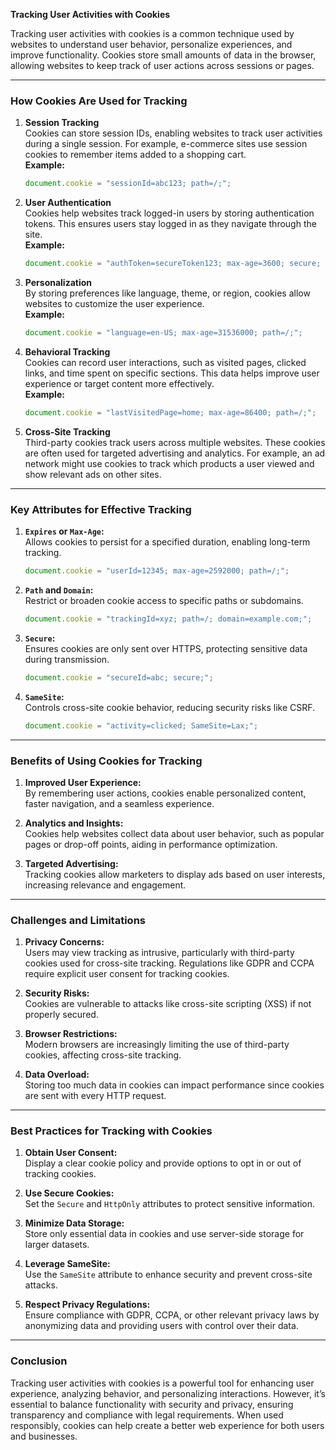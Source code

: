**Tracking User Activities with Cookies**

Tracking user activities with cookies is a common technique used by websites to understand user behavior, personalize experiences, and improve functionality. Cookies store small amounts of data in the browser, allowing websites to keep track of user actions across sessions or pages.

---

### **How Cookies Are Used for Tracking**

1. **Session Tracking**  
   Cookies can store session IDs, enabling websites to track user activities during a single session. For example, e-commerce sites use session cookies to remember items added to a shopping cart.  
   **Example:**  
   ```javascript
   document.cookie = "sessionId=abc123; path=/;";
   ```

2. **User Authentication**  
   Cookies help websites track logged-in users by storing authentication tokens. This ensures users stay logged in as they navigate through the site.  
   **Example:**  
   ```javascript
   document.cookie = "authToken=secureToken123; max-age=3600; secure; HttpOnly;";
   ```

3. **Personalization**  
   By storing preferences like language, theme, or region, cookies allow websites to customize the user experience.  
   **Example:**  
   ```javascript
   document.cookie = "language=en-US; max-age=31536000; path=/;";
   ```

4. **Behavioral Tracking**  
   Cookies can record user interactions, such as visited pages, clicked links, and time spent on specific sections. This data helps improve user experience or target content more effectively.  
   **Example:**  
   ```javascript
   document.cookie = "lastVisitedPage=home; max-age=86400; path=/;";
   ```

5. **Cross-Site Tracking**  
   Third-party cookies track users across multiple websites. These cookies are often used for targeted advertising and analytics. For example, an ad network might use cookies to track which products a user viewed and show relevant ads on other sites.

---

### **Key Attributes for Effective Tracking**

1. **`Expires` or `Max-Age`:**  
   Allows cookies to persist for a specified duration, enabling long-term tracking.  
   ```javascript
   document.cookie = "userId=12345; max-age=2592000; path=/;";
   ```

2. **`Path` and `Domain`:**  
   Restrict or broaden cookie access to specific paths or subdomains.  
   ```javascript
   document.cookie = "trackingId=xyz; path=/; domain=example.com;";
   ```

3. **`Secure`:**  
   Ensures cookies are only sent over HTTPS, protecting sensitive data during transmission.  
   ```javascript
   document.cookie = "secureId=abc; secure;";
   ```

4. **`SameSite`:**  
   Controls cross-site cookie behavior, reducing security risks like CSRF.  
   ```javascript
   document.cookie = "activity=clicked; SameSite=Lax;";
   ```

---

### **Benefits of Using Cookies for Tracking**

1. **Improved User Experience:**  
   By remembering user actions, cookies enable personalized content, faster navigation, and a seamless experience.

2. **Analytics and Insights:**  
   Cookies help websites collect data about user behavior, such as popular pages or drop-off points, aiding in performance optimization.

3. **Targeted Advertising:**  
   Tracking cookies allow marketers to display ads based on user interests, increasing relevance and engagement.

---

### **Challenges and Limitations**

1. **Privacy Concerns:**  
   Users may view tracking as intrusive, particularly with third-party cookies used for cross-site tracking. Regulations like GDPR and CCPA require explicit user consent for tracking cookies.

2. **Security Risks:**  
   Cookies are vulnerable to attacks like cross-site scripting (XSS) if not properly secured.

3. **Browser Restrictions:**  
   Modern browsers are increasingly limiting the use of third-party cookies, affecting cross-site tracking.

4. **Data Overload:**  
   Storing too much data in cookies can impact performance since cookies are sent with every HTTP request.

---

### **Best Practices for Tracking with Cookies**

1. **Obtain User Consent:**  
   Display a clear cookie policy and provide options to opt in or out of tracking cookies.

2. **Use Secure Cookies:**  
   Set the `Secure` and `HttpOnly` attributes to protect sensitive information.

3. **Minimize Data Storage:**  
   Store only essential data in cookies and use server-side storage for larger datasets.

4. **Leverage SameSite:**  
   Use the `SameSite` attribute to enhance security and prevent cross-site attacks.

5. **Respect Privacy Regulations:**  
   Ensure compliance with GDPR, CCPA, or other relevant privacy laws by anonymizing data and providing users with control over their data.

---

### **Conclusion**

Tracking user activities with cookies is a powerful tool for enhancing user experience, analyzing behavior, and personalizing interactions. However, it’s essential to balance functionality with security and privacy, ensuring transparency and compliance with legal requirements. When used responsibly, cookies can help create a better web experience for both users and businesses.